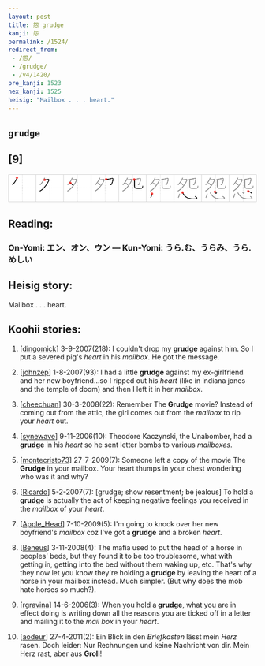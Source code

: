 ```yaml
---
layout: post
title: 怨 grudge
kanji: 怨
permalink: /1524/
redirect_from:
 - /怨/
 - /grudge/
 - /v4/1420/
pre_kanji: 1523
nex_kanji: 1525
heisig: "Mailbox . . . heart."
---
```


## `grudge`

## [9]

<div class="stroke"><img src="../images/E680A8.png" /></div>

## Reading:

### On-Yomi: エン、オン、ウン &mdash; Kun-Yomi: うら.む、うらみ、うら.めしい

## Heisig story:

Mailbox . . . heart.

## Koohii stories:

1) [<a href="http://kanji.koohii.com/profile/dingomick">dingomick</a>] 3-9-2007(218): I couldn&#039;t drop my <strong>grudge</strong> against him. So I put a severed pig&#039;s <em>heart</em> in his <em>mailbox</em>. He got the message.

2) [<a href="http://kanji.koohii.com/profile/johnzep">johnzep</a>] 1-8-2007(93): I had a little <strong>grudge</strong> against my ex-girlfriend and her new boyfriend...so I ripped out his <em>heart</em> (like in indiana jones and the temple of doom) and then I left it in her <em>mailbox</em>.

3) [<a href="http://kanji.koohii.com/profile/cheechuan">cheechuan</a>] 30-3-2008(22): Remember The<strong> Grudge</strong> movie? Instead of coming out from the attic, the girl comes out from the <em>mailbox</em> to rip your <em>heart</em> out.

4) [<a href="http://kanji.koohii.com/profile/synewave">synewave</a>] 9-11-2006(10): Theodore Kaczynski, the Unabomber, had a<strong> grudge</strong> in his <em>heart</em> so he sent letter bombs to various <em>mailboxes</em>.

5) [<a href="http://kanji.koohii.com/profile/montecristo73">montecristo73</a>] 27-7-2009(7): Someone left a copy of the movie The<strong> Grudge</strong> in your mailbox. Your heart thumps in your chest wondering who was it and why?

6) [<a href="http://kanji.koohii.com/profile/Ricardo">Ricardo</a>] 5-2-2007(7): [grudge; show resentment; be jealous] To hold a <strong>grudge</strong> is actually the act of keeping negative feelings you received in the <em>mailbox</em> of your <em>heart</em>.

7) [<a href="http://kanji.koohii.com/profile/Apple_Head">Apple_Head</a>] 7-10-2009(5): I&#039;m going to knock over her new boyfriend&#039;s <em>mailbox</em> coz I&#039;ve got a<strong> grudge</strong> and a broken <em>heart</em>.

8) [<a href="http://kanji.koohii.com/profile/Beneus">Beneus</a>] 3-11-2008(4): The mafia used to put the head of a horse in peoples&#039; beds, but they found it to be too troublesome, what with getting in, getting into the bed without them waking up, etc. That&#039;s why they now let you know they&#039;re holding a<strong> grudge</strong> by leaving the heart of a horse in your mailbox instead. Much simpler. (But why does the mob hate horses so much?).

9) [<a href="http://kanji.koohii.com/profile/rgravina">rgravina</a>] 14-6-2006(3): When you hold a<strong> grudge</strong>, what you are in effect doing is writing down all the reasons you are ticked off in a letter and mailing it to the <em>mail box</em> in your <em>heart</em>.

10) [<a href="http://kanji.koohii.com/profile/aodeur">aodeur</a>] 27-4-2011(2): Ein Blick in den <em>Briefkasten</em> lässt mein <em>Herz</em> rasen. Doch leider: Nur Rechnungen und keine Nachricht von dir. Mein Herz rast, aber aus <strong>Groll</strong>!
